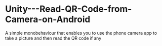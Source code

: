 # Unity---Read-QR-Code-from-Camera-on-Android
A simple monobehaviour that enables you to use the phone camera app to take a picture and then read the QR code if any
